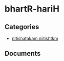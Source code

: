 # bhartR-hariH


## Categories
- [nItishatakam niitishtkm](./nItishatakam%20niitishtkm/index.md)

## Documents

